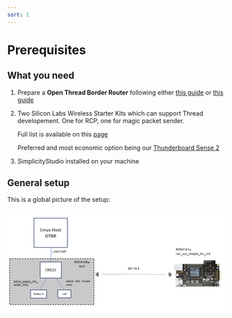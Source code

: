 ```yaml
---
sort: 1
---
```


# Prerequisites

## What you need

  1.  Prepare a **Open Thread Border Router** following either [this guide](https://siliconlabs-southemea.github.io/OpenThread/Applications/OpenThread_Border_Router) or [this guide](https://siliconlabs-southemea.github.io/OpenThread/Applications/OpenThread_Border_Router_CPC)

  2.  Two Silicon Labs Wireless Starter Kits which can support Thread developement. One for RCP, one for magic packet sender.

      Full list is available on this [page](https://www.silabs.com/wireless/thread#software)
     
      Preferred and most economic option being our [Thunderboard Sense 2](https://www.silabs.com/development-tools/thunderboard/thunderboard-sense-two-kit)
  
  3.  SimplicityStudio installed on your machine
     

     
## General setup

This is a global picture of the setup:

<img src="./images/view.png" alt="startup" width="800" class="center">
